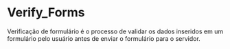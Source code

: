 # Verify_Forms
Verificação de formulário é o processo de validar os dados inseridos em um formulário pelo usuário antes de enviar o formulário para o servidor.
